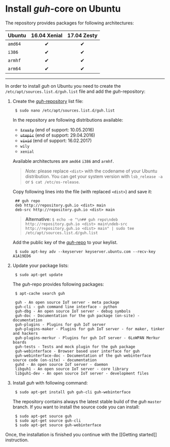 # Install *guh*-core on Ubuntu

The repository provides packages for following architectures:

| Ubuntu     | 16.04 Xenial | 17.04 Zesty  | 
|:-----------|:------------:|:------------:|
| `amd64`    |       ✔      |       ✔      |
| `i386`     |       ✔      |       ✔      |
| `armhf`    |       ✔      |       ✔      |
| `arm64`    |       ✔      |       ✔      |
--------------------------------------------

In order to install *guh* on Ubuntu you need to create the `/etc/apt/sources.list.d/guh.list` file and add the *guh*-repository:

1. Create the [*guh*-repository](http://repository.guh.io/) list file:
        
        $ sudo nano /etc/apt/sources.list.d/guh.list
        
    In the repository are following distributions available:
    * ~~`trusty`~~ (end of support: 10.05.2016)
    * ~~`utopic`~~ (end of support: 29.04.2016)
    * ~~`vivid`~~ (end of support: 16.02.2017)
    * `wily`
    * `xenial` 

    Available architectures are `amd64` `i386` and `armhf`.
    
    > *Note:* please replace `<dist>` with the codename of your Ubuntu distribution. You can get your system version with `lsb_release -a` or `$ cat /etc/os-release`. 

    Copy following lines into the file (with replaced `<dist>`) and save it:

        ## guh repo
        deb http://repository.guh.io <dist> main
        deb-src http://repository.guh.io <dist> main
        

    > **Alternative:** `$ echo -e "\n## guh repo\ndeb http://repository.guh.io <dist> main\ndeb-src http://repository.guh.io <dist> main" | sudo tee /etc/apt/sources.list.d/guh.list`
    
    Add the public key of the [*guh*-repo](http://repository.guh.io) to your keylist.
    
        $ sudo apt-key adv --keyserver keyserver.ubuntu.com --recv-key A1A19ED6

        
2. Update your package lists:
    
        $ sudo apt-get update

    The *guh*-repo provides following packages:
    
        $ apt-cache search guh
    
        guh - An open source IoT server - meta package
        guh-cli - guh command line interface - python
        guh-dbg - An open source IoT server - debug symbols
        guh-doc - Documentation for the guh package (on-site) - documentation
        guh-plugins - Plugins for guh IoT server
        guh-plugins-maker - Plugins for guh IoT server - for maker, tinker and hackers
        guh-plugins-merkur - Plugins for guh IoT server - 6LoWPAN Merkur boards
        guh-tests - Tests and mock plugin for the guh package
        guh-webinterface - Browser based user interface for guh
        guh-webinterface-doc - Documentation of the guh webinterface source code (on-site) - documentation
        guhd - An open source IoT server - daemon
        libguh1 - An open source IoT server - core library
        libguh1-dev - An open source IoT server - development files


3. Install *guh* with following command:
    
        $ sudo apt-get install guh guh-cli guh-webinterface
        
    The repository contains always the latest stable build of the *guh* `master` branch. 
    If you want to install the source code you can install:
        
        $ sudo apt-get source guh        
        $ sudo apt-get source guh-cli
        $ sudo apt-get source guh-webinterface
        
Once, the installation is finished you continue with the [[Getting started]] instruction.


